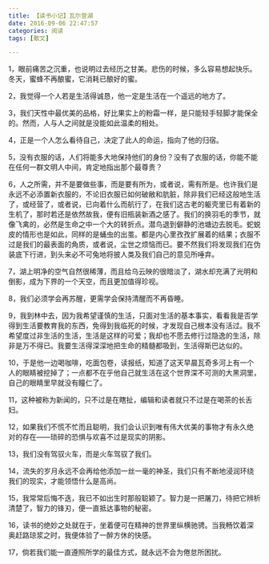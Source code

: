 ```yaml
---
title: 【读书小记】瓦尔登湖
date: 2016-09-06 22:47:57
categories: 阅读
tags: [散文]

---
```

1，眼前痛苦之沉重，也说明过去经历之甘美。悲伤的时候，多么容易想起快乐。冬天，蜜蜂不再酿蜜，它消耗已酿好的蜜。

2，我觉得一个人若是生活得诚恳，他一定是生活在一个遥远的地方了。

3，我们天性中最优美的品格，好比果实上的粉霜一样，是只能轻手轻脚才能保全的。然而，人与人之间就是没能如此温柔的相处。

<!--more-->

4，正是一个人怎么看待自己，决定了此人的命运，指向了他的归宿。

5，没有衣服的话，人们将能多大地保持他们的身份？没有了衣服的话，你能不能在任何一群文明人中间，肯定地指出那个最尊贵？

6，人之所需，并不是要做些事，而是要有所为，或者说，需有所是。也许我们是永远不必添置新衣服的，不论旧衣服已如何破敝和肮脏，除非我们已经这般地生活了，或经营了，或者说，已向着什么而航行了，在我们这古老的躯壳里已有着新的生机了，那时若还是依然故我，便有旧瓶装新酒之感了。我们的换羽毛的季节，就像飞禽的，必然是生命之中一个大的转折点。潜鸟退到僻静的池塘边去脱毛。蛇蜕皮的情形也是如此，同样的是蛹虫的出茧。都是内心里孜孜扩展着的结果；衣服不过是我们的最表面的角质，或者说，尘世之烦恼而已。要不然我们将发现我们在伪装底下行进，到头来必不可兔地将披人类及我们自己的意见所唾弃。

7，湖上明净的空气自然很稀薄，而且给乌云映的很暗淡了，湖水却充满了光明和倒影，成为下界的一个天空，而且更加值得珍视。

8，我们必须学会再苏醒，更需学会保持清醒而不再昏睡。

9，我到林中去，因为我希望谨慎的生活，只面对生活的基本事实，看看我是否学得到生活要教育我的东西，免得到我临死的时候，才发现自己根本没有活过。我不希望度过非生活的生活，生活是这样的可爱；我却也不愿去修行过隐逸的生活，除非是万不得已。我要生活得深深地把生命的精髓都吸到，生活得斯巴达似的。

10，于是他一边喝咖啡，吃面包卷，读报纸，知道了这天早晨瓦奇多河上有一个人的眼睛被挖掉了；一点都不在乎他自己就生活在这个世界深不可测的大黑洞里，自己的眼睛里早就没有瞳仁了。

11，这种被称为新闻的，只不过是在瞎扯，编辑和读者就只不过是在喝茶的长舌妇。

12，如果我们不慌不忙而且聪明，我们会认识到唯有伟大优美的事物才有永久绝对的存在——琐碎的恐惧与欢喜不过是现实的阴影。

13，我们没有驾驭火车，而是火车驾驭了我们。

14，流失的岁月永远不会再给他添加一丝一毫的神圣，我们只有不断地浸润环绕我们的现实，才能领悟什么是高尚。

15，我常常后悔不迭，我已不如出生时那般聪颖了。智力是一把屠刀，待把它辨析清楚了，智力的锋刃，便一直抵达事物的秘密。

16，读书的绝妙之处就在于，坐着便可在精神的世界里纵横驰骋。当我畅饮着深奥赶路琼浆之时，我便体验了一醉方休的快感。

17，倘若我们能一直遵照所学的最佳方式，就永远不会为倦怠所困扰。